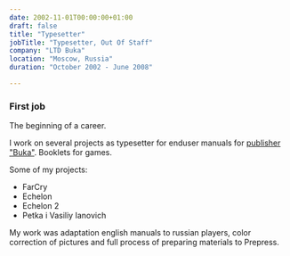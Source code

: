 ```yaml
---
date: 2002-11-01T00:00:00+01:00
draft: false
title: "Typesetter"
jobTitle: "Typesetter, Out Of Staff"
company: "LTD Buka"
location: "Moscow, Russia"
duration: "October 2002 - June 2008"

---
```

### First job

The beginning of a career.

I work on several projects as typesetter for enduser manuals for [publisher "Buka"](https://buka.ru). Booklets for games.

Some of my projects:

 - FarCry
 - Echelon
 - Echelon 2
 - Petka i Vasiliy Ianovich

My work was adaptation english manuals to russian players, color correction of pictures and full process of preparing materials to Prepress.
